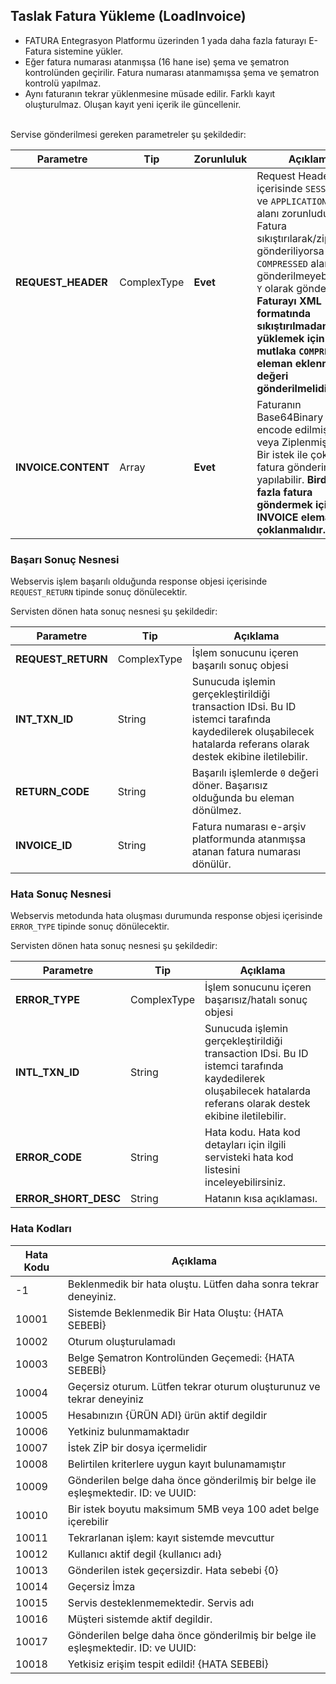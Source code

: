 ## Taslak Fatura Yükleme (LoadInvoice)
* FATURA Entegrasyon Platformu üzerinden 1 yada daha fazla faturayı E-Fatura sistemine yükler.
* Eğer fatura numarası atanmışsa (16 hane ise) şema ve şematron kontrolünden geçirilir. Fatura numarası atanmamışsa şema ve şematron kontrolü yapılmaz.
* Aynı faturanın tekrar yüklenmesine müsade edilir. Farklı kayıt oluşturulmaz. Oluşan kayıt yeni içerik ile güncellenir.

<br>
Servise gönderilmesi gereken parametreler şu şekildedir:

Parametre | Tip         | Zorunluluk  | Açıklama
--------- | ----------- | ----------- | -----------
**REQUEST_HEADER** | ComplexType | **Evet** | Request Header objesi içerisinde `SESSION_ID` ve `APPLICATION_NAME` alanı zorunludur. Fatura sıkıştırılarak/ziplenerek gönderiliyorsa `COMPRESSED` alanı gönderilmeyebilir veya `Y` olarak gönderilebilir. **Faturayı XML formatında sıkıştırılmadan yüklemek için mutlaka `COMPRESSED` eleman eklenmeli ve `N` değeri gönderilmelidir.**
**INVOICE.CONTENT** | Array | **Evet** | Faturanın Base64Binary olarak encode edilmiş XML veya Ziplenmiş içeriği. Bir istek ile çoklu fatura gönderimi yapılabilir. **Birden fazla fatura göndermek için INVOICE elemanı çoklanmalıdır.**


### Başarı Sonuç Nesnesi

Webservis işlem başarılı olduğunda response objesi içerisinde `REQUEST_RETURN` tipinde sonuç dönülecektir.

Servisten dönen hata sonuç nesnesi şu şekildedir:

Parametre | Tip        | Açıklama
--------- | ----------- | -----------
**REQUEST_RETURN** | ComplexType| İşlem sonucunu içeren başarılı sonuç objesi
**INT_TXN_ID** | String | Sunucuda işlemin gerçekleştirildiği transaction IDsi. Bu ID istemci tarafında kaydedilerek oluşabilecek hatalarda referans olarak destek ekibine iletilebilir.
**RETURN_CODE** | String | Başarılı işlemlerde `0` değeri döner. Başarısız olduğunda bu eleman dönülmez.
**INVOICE_ID** | String | Fatura numarası e-arşiv platformunda atanmışsa atanan fatura numarası dönülür.


### Hata Sonuç Nesnesi
Webservis metodunda hata oluşması durumunda response objesi içerisinde `ERROR_TYPE` tipinde sonuç dönülecektir.

Servisten dönen hata sonuç nesnesi şu şekildedir:

Parametre | Tip        | Açıklama
--------- | ----------- | -----------
**ERROR_TYPE** | ComplexType| İşlem sonucunu içeren başarısız/hatalı sonuç objesi
**INTL_TXN_ID** | String | Sunucuda işlemin gerçekleştirildiği transaction IDsi. Bu ID istemci tarafında kaydedilerek oluşabilecek hatalarda referans olarak destek ekibine iletilebilir.
**ERROR_CODE** | String | Hata kodu. Hata kod detayları için ilgili servisteki hata kod listesini inceleyebilirsiniz.
**ERROR_SHORT_DESC** | String | Hatanın kısa açıklaması.


### Hata Kodları
Hata Kodu |  Açıklama
--------- | -----------
-1    | Beklenmedik bir hata oluştu. Lütfen daha sonra tekrar deneyiniz.
10001 | Sistemde Beklenmedik Bir Hata Oluştu: {HATA SEBEBİ}
10002 | Oturum oluşturulamadı
10003 | Belge Şematron Kontrolünden Geçemedi: {HATA SEBEBİ}
10004 | Geçersiz oturum. Lütfen tekrar oturum oluşturunuz ve tekrar deneyiniz
10005 | Hesabınızın {ÜRÜN ADI} ürün aktif degildir
10006 | Yetkiniz bulunmamaktadır
10007 | İstek ZİP bir dosya içermelidir
10008 | Belirtilen kriterlere uygun kayıt bulunamamıştır
10009 | Gönderilen belge daha önce gönderilmiş bir belge ile eşleşmektedir. ID: ve UUID:
10010 | Bir istek  boyutu maksimum 5MB veya 100 adet belge  içerebilir
10011 | Tekrarlanan işlem: kayıt sistemde mevcuttur
10012 | Kullanıcı aktif degil {kullanıcı adı}
10013 | Gönderilen istek geçersizdir. Hata sebebi {0}
10014 | Geçersiz İmza
10015 | Servis desteklenmemektedir. Servis adı
10016 | Müşteri sistemde aktif degildir.
10017 | Gönderilen belge daha önce gönderilmiş bir belge ile eşleşmektedir. ID: ve UUID:
10018 | Yetkisiz erişim tespit edildi! {HATA SEBEBİ}

